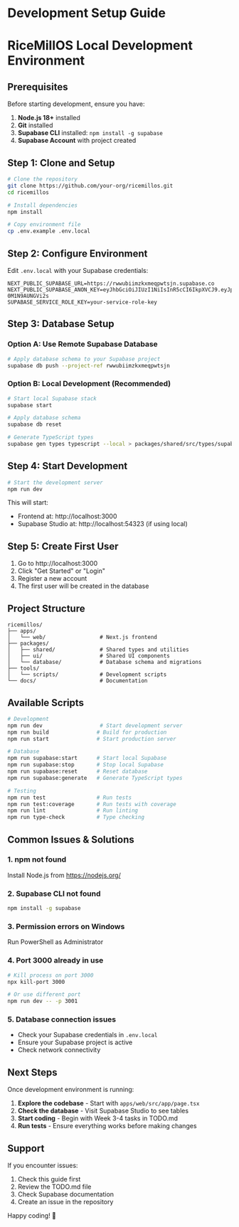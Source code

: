 # Development Setup Guide
# RiceMillOS Local Development Environment

## Prerequisites

Before starting development, ensure you have:

1. **Node.js 18+** installed
2. **Git** installed
3. **Supabase CLI** installed: `npm install -g supabase`
4. **Supabase Account** with project created

## Step 1: Clone and Setup

```bash
# Clone the repository
git clone https://github.com/your-org/ricemillos.git
cd ricemillos

# Install dependencies
npm install

# Copy environment file
cp .env.example .env.local
```

## Step 2: Configure Environment

Edit `.env.local` with your Supabase credentials:

```env
NEXT_PUBLIC_SUPABASE_URL=https://rwwubiimzkxmeqpwtsjn.supabase.co
NEXT_PUBLIC_SUPABASE_ANON_KEY=eyJhbGciOiJIUzI1NiIsInR5cCI6IkpXVCJ9.eyJpc3MiOiJzdXBhYmFzZSIsInJlZiI6InJ3d3ViaWltemt4bWVxcHd0c2puIiwicm9sZSI6ImFub24iLCJpYXQiOjE3NDk3MTY4MzMsImV4cCI6MjA2NTI5MjgzM30.kJCMNLsscsd8g6XUdsvGADLSSLHvE-0M1N9AUNGVi2s
SUPABASE_SERVICE_ROLE_KEY=your-service-role-key
```

## Step 3: Database Setup

### Option A: Use Remote Supabase Database
```bash
# Apply database schema to your Supabase project
supabase db push --project-ref rwwubiimzkxmeqpwtsjn
```

### Option B: Local Development (Recommended)
```bash
# Start local Supabase stack
supabase start

# Apply database schema
supabase db reset

# Generate TypeScript types
supabase gen types typescript --local > packages/shared/src/types/supabase.ts
```

## Step 4: Start Development

```bash
# Start the development server
npm run dev
```

This will start:
- Frontend at: http://localhost:3000
- Supabase Studio at: http://localhost:54323 (if using local)

## Step 5: Create First User

1. Go to http://localhost:3000
2. Click "Get Started" or "Login"
3. Register a new account
4. The first user will be created in the database

## Project Structure

```
ricemillos/
├── apps/
│   └── web/                 # Next.js frontend
├── packages/
│   ├── shared/              # Shared types and utilities
│   ├── ui/                  # Shared UI components
│   └── database/            # Database schema and migrations
├── tools/
│   └── scripts/             # Development scripts
└── docs/                    # Documentation
```

## Available Scripts

```bash
# Development
npm run dev                  # Start development server
npm run build               # Build for production
npm run start               # Start production server

# Database
npm run supabase:start      # Start local Supabase
npm run supabase:stop       # Stop local Supabase
npm run supabase:reset      # Reset database
npm run supabase:generate   # Generate TypeScript types

# Testing
npm run test                # Run tests
npm run test:coverage       # Run tests with coverage
npm run lint                # Run linting
npm run type-check          # Type checking
```

## Common Issues & Solutions

### 1. npm not found
Install Node.js from https://nodejs.org/

### 2. Supabase CLI not found
```bash
npm install -g supabase
```

### 3. Permission errors on Windows
Run PowerShell as Administrator

### 4. Port 3000 already in use
```bash
# Kill process on port 3000
npx kill-port 3000

# Or use different port
npm run dev -- -p 3001
```

### 5. Database connection issues
- Check your Supabase credentials in `.env.local`
- Ensure your Supabase project is active
- Check network connectivity

## Next Steps

Once development environment is running:

1. **Explore the codebase** - Start with `apps/web/src/app/page.tsx`
2. **Check the database** - Visit Supabase Studio to see tables
3. **Start coding** - Begin with Week 3-4 tasks in TODO.md
4. **Run tests** - Ensure everything works before making changes

## Support

If you encounter issues:
1. Check this guide first
2. Review the TODO.md file
3. Check Supabase documentation
4. Create an issue in the repository

Happy coding! 🚀